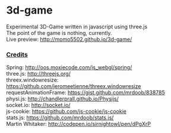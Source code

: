 # 3d-game

Experimental 3D-Game written in javascript using three.js  
The point of the game is nothing, currently.  
Live preview: http://momo5502.github.io/3d-game/  



### [Credits](#credits)

  Spring: http://oos.moxiecode.com/js_webgl/spring/  
  three.js: http://threejs.org/  
  threex.windowresize: https://github.com/jeromeetienne/threex.windowresize  
  requestAnimationFrame: https://gist.github.com/mrdoob/838785  
  physi.js: http://chandlerprall.github.io/Physijs/  
  socket.io: http://socket.io/  
  js-cookie: https://github.com/js-cookie/js-cookie  
  stats.js: https://github.com/mrdoob/stats.js/  
  Martin Whitaker: http://codepen.io/sirnightowl/pen/dPgXrP  

